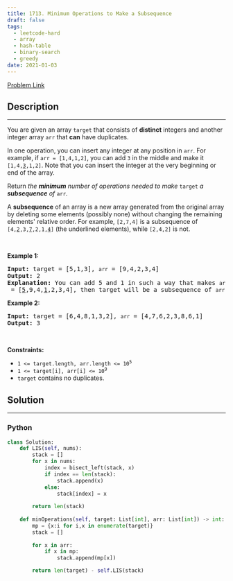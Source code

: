 ```yaml
---
title: 1713. Minimum Operations to Make a Subsequence
draft: false
tags: 
  - leetcode-hard
  - array
  - hash-table
  - binary-search
  - greedy
date: 2021-01-03
---
```


[Problem Link](https://leetcode.com/problems/minimum-operations-to-make-a-subsequence/)

## Description

---
<p>You are given an array <code>target</code> that consists of <strong>distinct</strong> integers and another integer array <code>arr</code> that <strong>can</strong> have duplicates.</p>

<p>In one operation, you can insert any integer at any position in <code>arr</code>. For example, if <code>arr = [1,4,1,2]</code>, you can add <code>3</code> in the middle and make it <code>[1,4,<u>3</u>,1,2]</code>. Note that you can insert the integer at the very beginning or end of the array.</p>

<p>Return <em>the <strong>minimum</strong> number of operations needed to make </em><code>target</code><em> a <strong>subsequence</strong> of </em><code>arr</code><em>.</em></p>

<p>A <strong>subsequence</strong> of an array is a new array generated from the original array by deleting some elements (possibly none) without changing the remaining elements&#39; relative order. For example, <code>[2,7,4]</code> is a subsequence of <code>[4,<u>2</u>,3,<u>7</u>,2,1,<u>4</u>]</code> (the underlined elements), while <code>[2,4,2]</code> is not.</p>

<p>&nbsp;</p>
<p><strong class="example">Example 1:</strong></p>

<pre>
<strong>Input:</strong> target = [5,1,3], <code>arr</code> = [9,4,2,3,4]
<strong>Output:</strong> 2
<strong>Explanation:</strong> You can add 5 and 1 in such a way that makes <code>arr</code> = [<u>5</u>,9,4,<u>1</u>,2,3,4], then target will be a subsequence of <code>arr</code>.
</pre>

<p><strong class="example">Example 2:</strong></p>

<pre>
<strong>Input:</strong> target = [6,4,8,1,3,2], <code>arr</code> = [4,7,6,2,3,8,6,1]
<strong>Output:</strong> 3
</pre>

<p>&nbsp;</p>
<p><strong>Constraints:</strong></p>

<ul>
	<li><code>1 &lt;= target.length, arr.length &lt;= 10<sup>5</sup></code></li>
	<li><code>1 &lt;= target[i], arr[i] &lt;= 10<sup>9</sup></code></li>
	<li><code>target</code> contains no duplicates.</li>
</ul>


## Solution

---
### Python
``` py title='minimum-operations-to-make-a-subsequence'
class Solution:
    def LIS(self, nums):
        stack = []
        for x in nums:
            index = bisect_left(stack, x)
            if index == len(stack):
                stack.append(x)
            else:
                stack[index] = x
        
        return len(stack)
        
    def minOperations(self, target: List[int], arr: List[int]) -> int:
        mp = {x:i for i,x in enumerate(target)}
        stack = []
        
        for x in arr:
            if x in mp:
                stack.append(mp[x])

        return len(target) - self.LIS(stack)
                
```


